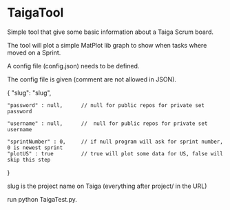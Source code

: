 # TaigaTool

Simple tool that give some basic information about a Taiga Scrum board.

The tool will plot a simple MatPlot lib graph to show when tasks where moved on a Sprint. 

A config file (config.json) needs to be defined.

The config file is given (comment are not allowed in JSON).

{
    "slug": "slug", 	
    
    "password" : null,		// null for public repos for private set password	
    
    "username" : null,		//  null for public repos for private set username	
    
    "sprintNumber" : 0,		// if null program will ask for sprint number, 0 is newest sprint				
    "plotUS" : true			// true will plot some data for US, false will skip this step		
}


slug is the project name on Taiga (everything after project/ in the URL)

run python TaigaTest.py.
